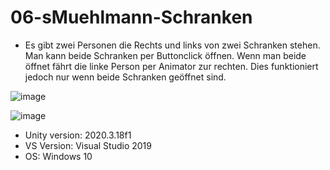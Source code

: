 # 06-sMuehlmann-Schranken

+ Es gibt zwei Personen die Rechts und links von zwei Schranken stehen. Man kann beide Schranken per Buttonclick öffnen. Wenn man beide öffnet fährt die linke Person per Animator zur rechten. Dies funktioniert jedoch nur wenn beide Schranken geöffnet sind.


![image](https://user-images.githubusercontent.com/114598243/216103324-f94d3c25-7b88-4b11-ad6a-845fbc922b9b.png)

![image](https://user-images.githubusercontent.com/114598243/216103422-8e42fd74-a252-427d-8752-b314f35b46fa.png)

+ Unity version: 2020.3.18f1
+ VS Version: Visual Studio 2019
+ OS: Windows 10
